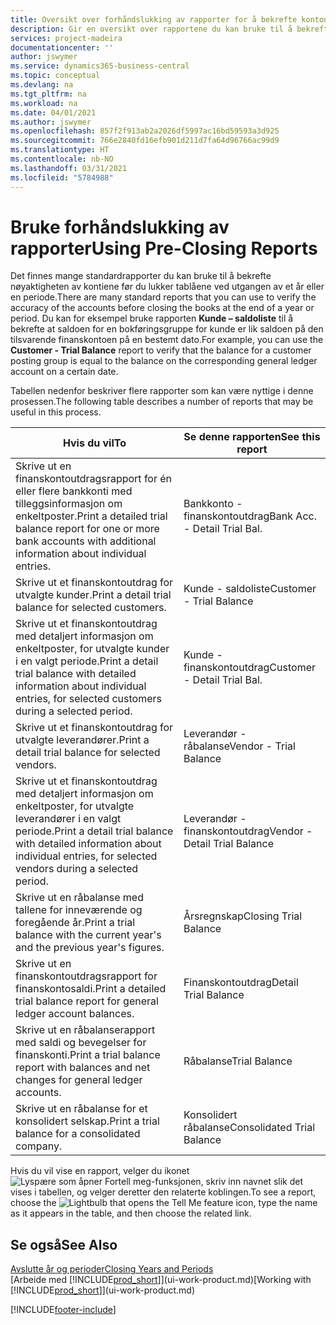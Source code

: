 ```yaml
---
title: Oversikt over forhåndslukking av rapporter for å bekrefte kontonøyaktighet | Microsoft-dokumentasjon
description: Gir en oversikt over rapportene du kan bruke til å bekrefte nøyaktigheten av kontiene før du lukker tablåene ved utgangen av et år eller en periode.
services: project-madeira
documentationcenter: ''
author: jswymer
ms.service: dynamics365-business-central
ms.topic: conceptual
ms.devlang: na
ms.tgt_pltfrm: na
ms.workload: na
ms.date: 04/01/2021
ms.author: jswymer
ms.openlocfilehash: 857f2f913ab2a2026df5997ac16bd59593a3d925
ms.sourcegitcommit: 766e2840fd16efb901d211d7fa64d96766ac99d9
ms.translationtype: HT
ms.contentlocale: nb-NO
ms.lasthandoff: 03/31/2021
ms.locfileid: "5784988"
---
```

# <a name="using-pre-closing-reports"></a><span data-ttu-id="c0251-103">Bruke forhåndslukking av rapporter</span><span class="sxs-lookup"><span data-stu-id="c0251-103">Using Pre-Closing Reports</span></span>
<span data-ttu-id="c0251-104">Det finnes mange standardrapporter du kan bruke til å bekrefte nøyaktigheten av kontiene før du lukker tablåene ved utgangen av et år eller en periode.</span><span class="sxs-lookup"><span data-stu-id="c0251-104">There are many standard reports that you can use to verify the accuracy of the accounts before closing the books at the end of a year or period.</span></span> <span data-ttu-id="c0251-105">Du kan for eksempel bruke rapporten **Kunde – saldoliste** til å bekrefte at saldoen for en bokføringsgruppe for kunde er lik saldoen på den tilsvarende finanskontoen på en bestemt dato.</span><span class="sxs-lookup"><span data-stu-id="c0251-105">For example, you can use the **Customer - Trial Balance** report to verify that the balance for a customer posting group is equal to the balance on the corresponding general ledger account on a certain date.</span></span>

<span data-ttu-id="c0251-106">Tabellen nedenfor beskriver flere rapporter som kan være nyttige i denne prosessen.</span><span class="sxs-lookup"><span data-stu-id="c0251-106">The following table describes a number of reports that may be useful in this process.</span></span>

| <span data-ttu-id="c0251-107">Hvis du vil</span><span class="sxs-lookup"><span data-stu-id="c0251-107">To</span></span> | <span data-ttu-id="c0251-108">Se denne rapporten</span><span class="sxs-lookup"><span data-stu-id="c0251-108">See this report</span></span> |
| --- | --- |
| <span data-ttu-id="c0251-109">Skrive ut en finanskontoutdragsrapport for én eller flere bankkonti med tilleggsinformasjon om enkeltposter.</span><span class="sxs-lookup"><span data-stu-id="c0251-109">Print a detailed trial balance report for one or more bank accounts with additional information about individual entries.</span></span> |<span data-ttu-id="c0251-110">Bankkonto - finanskontoutdrag</span><span class="sxs-lookup"><span data-stu-id="c0251-110">Bank Acc. - Detail Trial Bal.</span></span> |
| <span data-ttu-id="c0251-111">Skrive ut et finanskontoutdrag for utvalgte kunder.</span><span class="sxs-lookup"><span data-stu-id="c0251-111">Print a detail trial balance for selected customers.</span></span> |<span data-ttu-id="c0251-112">Kunde - saldoliste</span><span class="sxs-lookup"><span data-stu-id="c0251-112">Customer - Trial Balance</span></span> |
| <span data-ttu-id="c0251-113">Skrive ut et finanskontoutdrag med detaljert informasjon om enkeltposter, for utvalgte kunder i en valgt periode.</span><span class="sxs-lookup"><span data-stu-id="c0251-113">Print a detail trial balance with detailed information about individual entries, for selected customers during a selected period.</span></span> |<span data-ttu-id="c0251-114">Kunde - finanskontoutdrag</span><span class="sxs-lookup"><span data-stu-id="c0251-114">Customer - Detail Trial Bal.</span></span> |
| <span data-ttu-id="c0251-115">Skrive ut et finanskontoutdrag for utvalgte leverandører.</span><span class="sxs-lookup"><span data-stu-id="c0251-115">Print a detail trial balance for selected vendors.</span></span> |<span data-ttu-id="c0251-116">Leverandør - råbalanse</span><span class="sxs-lookup"><span data-stu-id="c0251-116">Vendor - Trial Balance</span></span> |
| <span data-ttu-id="c0251-117">Skrive ut et finanskontoutdrag med detaljert informasjon om enkeltposter, for utvalgte leverandører i en valgt periode.</span><span class="sxs-lookup"><span data-stu-id="c0251-117">Print a detail trial balance with detailed information about individual entries, for selected vendors during a selected period.</span></span> |<span data-ttu-id="c0251-118">Leverandør - finanskontoutdrag</span><span class="sxs-lookup"><span data-stu-id="c0251-118">Vendor - Detail Trial Balance</span></span> |
| <span data-ttu-id="c0251-119">Skrive ut en råbalanse med tallene for inneværende og foregående år.</span><span class="sxs-lookup"><span data-stu-id="c0251-119">Print a trial balance with the current year's and the previous year's figures.</span></span> |<span data-ttu-id="c0251-120">Årsregnskap</span><span class="sxs-lookup"><span data-stu-id="c0251-120">Closing Trial Balance</span></span> |
| <span data-ttu-id="c0251-121">Skrive ut en finanskontoutdragsrapport for finanskontosaldi.</span><span class="sxs-lookup"><span data-stu-id="c0251-121">Print a detailed trial balance report for general ledger account balances.</span></span> |<span data-ttu-id="c0251-122">Finanskontoutdrag</span><span class="sxs-lookup"><span data-stu-id="c0251-122">Detail Trial Balance</span></span> |
| <span data-ttu-id="c0251-123">Skrive ut en råbalanserapport med saldi og bevegelser for finanskonti.</span><span class="sxs-lookup"><span data-stu-id="c0251-123">Print a trial balance report with balances and net changes for general ledger accounts.</span></span> |<span data-ttu-id="c0251-124">Råbalanse</span><span class="sxs-lookup"><span data-stu-id="c0251-124">Trial Balance</span></span> |
| <span data-ttu-id="c0251-125">Skrive ut en råbalanse for et konsolidert selskap.</span><span class="sxs-lookup"><span data-stu-id="c0251-125">Print a trial balance for a consolidated company.</span></span> |<span data-ttu-id="c0251-126">Konsolidert råbalanse</span><span class="sxs-lookup"><span data-stu-id="c0251-126">Consolidated Trial Balance</span></span> |

<span data-ttu-id="c0251-127">Hvis du vil vise en rapport, velger du ikonet ![Lyspære som åpner Fortell meg-funksjonen](media/ui-search/search_small.png "Fortell hva du vil gjøre"), skriv inn navnet slik det vises i tabellen, og velger deretter den relaterte koblingen.</span><span class="sxs-lookup"><span data-stu-id="c0251-127">To see a report, choose the ![Lightbulb that opens the Tell Me feature](media/ui-search/search_small.png "Tell me what you want to do") icon, type the name as it appears in the table, and then choose the related link.</span></span>

## <a name="see-also"></a><span data-ttu-id="c0251-128">Se også</span><span class="sxs-lookup"><span data-stu-id="c0251-128">See Also</span></span>
[<span data-ttu-id="c0251-129">Avslutte år og perioder</span><span class="sxs-lookup"><span data-stu-id="c0251-129">Closing Years and Periods</span></span>](year-close-years-periods.md)  
<span data-ttu-id="c0251-130">[Arbeide med [!INCLUDE[prod_short](includes/prod_short.md)]](ui-work-product.md)</span><span class="sxs-lookup"><span data-stu-id="c0251-130">[Working with [!INCLUDE[prod_short](includes/prod_short.md)]](ui-work-product.md)</span></span>



[!INCLUDE[footer-include](includes/footer-banner.md)]